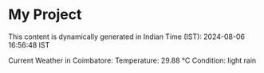 # My Project

This content is dynamically generated in Indian Time (IST): 2024-08-06 16:56:48 IST


Current Weather in Coimbatore:
Temperature: 29.88 °C
Condition: light rain
